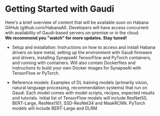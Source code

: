 # Getting Started with Gaudi
Here's a brief overview of content that will be available soon on Habana GitHub (github.com/HabanaAI). Developers will have access concurrent with availability of Gaudi-based servers on-premise or in the cloud.  
**We recommend you "watch" for more updates. Stay tuned!**


* Setup and installation: Instructions on how to access and install Habana drivers on bare metal, setting up the environment with Gaudi firmware and drivers, installing SynapseAI TensorFlow and PyTorch containers, and running with containers. Will also contain Dockerfiles and instructions to build your own Docker images for SynapseAI with TensorFlow or PyTorch. 

* Reference models: Examples of DL training models (primarily vision, natural language processing, recommendation systems) that run on Gaudi. Each model comes with model scripts, recipes, expected results and tutorials. Initial list of TensorFlow models will include ResNet50, BERT-Large, ResNext101, SSD-ResNet34 and MaskRCNN.  PyTorch models will include BERT-Large and DLRM. 

